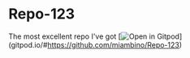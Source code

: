 # Repo-123
The most excellent repo I've got
[![Open in Gitpod](https://avatars.githubusercontent.com/u/37021919?s=280&v=4)] (gitpod.io/#https://github.com/miambino/Repo-123)
